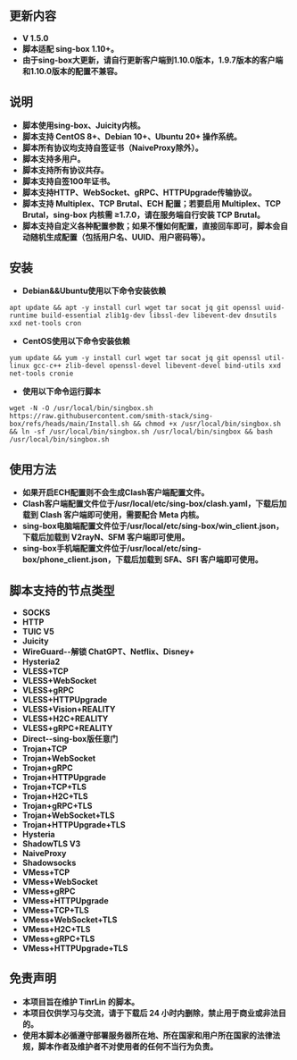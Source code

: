 ## **更新内容**
- **V 1.5.0**
- **脚本适配 sing-box 1.10+。**
- **由于sing-box大更新，请自行更新客户端到1.10.0版本，1.9.7版本的客户端和1.10.0版本的配置不兼容。**


## **说明**
- **脚本使用sing-box、Juicity内核。**
- **脚本支持 CentOS 8+、Debian 10+、Ubuntu 20+ 操作系统。**
- **脚本所有协议均支持自签证书（NaiveProxy除外）。**
- **脚本支持多用户。**
- **脚本支持所有协议共存。**
- **脚本支持自签100年证书。**
- **脚本支持HTTP、WebSocket、gRPC、HTTPUpgrade传输协议。**
- **脚本支持 Multiplex、TCP Brutal、ECH 配置；若要启用 Multiplex、TCP Brutal，sing-box 内核需 ≥1.7.0，请在服务端自行安装 TCP Brutal。**
- **脚本支持自定义各种配置参数；如果不懂如何配置，直接回车即可，脚本会自动随机生成配置（包括用户名、UUID、用户密码等）。**

## **安装**
- **Debian&&Ubuntu使用以下命令安装依赖**
```
apt update && apt -y install curl wget tar socat jq git openssl uuid-runtime build-essential zlib1g-dev libssl-dev libevent-dev dnsutils xxd net-tools cron
```
- **CentOS使用以下命令安装依赖**
```
yum update && yum -y install curl wget tar socat jq git openssl util-linux gcc-c++ zlib-devel openssl-devel libevent-devel bind-utils xxd net-tools cronie
```
- **使用以下命令运行脚本**
```
wget -N -O /usr/local/bin/singbox.sh https://raw.githubusercontent.com/smith-stack/sing-box/refs/heads/main/Install.sh && chmod +x /usr/local/bin/singbox.sh && ln -sf /usr/local/bin/singbox.sh /usr/local/bin/singbox && bash /usr/local/bin/singbox.sh
```

## **使用方法**
- **如果开启ECH配置则不会生成Clash客户端配置文件。**
- **Clash客户端配置文件位于/usr/local/etc/sing-box/clash.yaml，下载后加载到 Clash 客户端即可使用，需要配合 Meta 内核。**
- **sing-box电脑端配置文件位于/usr/local/etc/sing-box/win_client.json，下载后加载到 V2rayN、SFM 客户端即可使用。**
- **sing-box手机端配置文件位于/usr/local/etc/sing-box/phone_client.json，下载后加载到 SFA、SFI 客户端即可使用。**

## **脚本支持的节点类型**
- **SOCKS**
- **HTTP**
- **TUIC V5**
- **Juicity**
- **WireGuard--解锁 ChatGPT、Netflix、Disney+**
- **Hysteria2**
- **VLESS+TCP**
- **VLESS+WebSocket**
- **VLESS+gRPC**
- **VLESS+HTTPUpgrade**
- **VLESS+Vision+REALITY**
- **VLESS+H2C+REALITY**
- **VLESS+gRPC+REALITY**
- **Direct--sing-box版任意门**
- **Trojan+TCP**
- **Trojan+WebSocket**
- **Trojan+gRPC**
- **Trojan+HTTPUpgrade**
- **Trojan+TCP+TLS**
- **Trojan+H2C+TLS**
- **Trojan+gRPC+TLS**
- **Trojan+WebSocket+TLS**
- **Trojan+HTTPUpgrade+TLS**
- **Hysteria**
- **ShadowTLS V3**
- **NaiveProxy**
- **Shadowsocks**
- **VMess+TCP**
- **VMess+WebSocket**
- **VMess+gRPC**
- **VMess+HTTPUpgrade**   
- **VMess+TCP+TLS**
- **VMess+WebSocket+TLS** 
- **VMess+H2C+TLS**
- **VMess+gRPC+TLS** 
- **VMess+HTTPUpgrade+TLS** 

## **免责声明**
- **本项目旨在维护 TinrLin 的脚本。**
- **本项目仅供学习与交流，请于下载后 24 小时内删除，禁止用于商业或非法目的。**
- **使用本脚本必循遵守部署服务器所在地、所在国家和用户所在国家的法律法规，脚本作者及维护者不对使用者的任何不当行为负责。**

